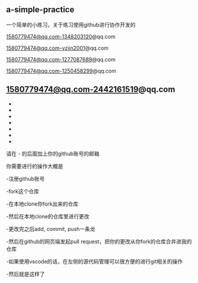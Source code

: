 a-simple-practice
------
一个简单的小练习，关于练习使用github进行协作开发的

1580779474@qq.com-1348203120@qq.com

1580779474@qq.com-yzjin2001@qq.com

1580779474@qq.com-1277087689@qq.com  

1580779474@qq.com-1250458299@qq.com

1580779474@qq.com-2442161519@qq.com
-
-
-
-
-
-
-
-
请在 - 的后面加上你的github账号的邮箱

你需要进行的操作大概是

-注册github账号

-fork这个仓库

-在本地clone你fork出来的仓库

-然后在本地clone的仓库里进行更改

-更改完之后add, commit, push一条龙

-然后在github的网页端发起pull request，把你的更改从你fork的仓库合并进我的仓库

-如果使用vscode的话，在左侧的源代码管理可以很方便的进行git相关的操作

-然后就是这样了
